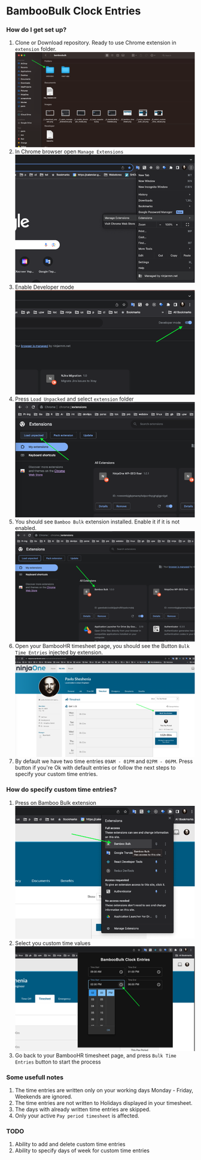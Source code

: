 # BambooBulk Clock Entries

### How do I get set up?  

1) Clone or Download repository. Ready to use Chrome extension in `extension` folder.
![](_1_download.png)
2) In Chrome browser open `Manage Extensions`
![](_2_open_manage_extensions.png)
3) Enable Developer mode
![](_3_enable_developer_mode.png)
4) Press `Load Unpacked` and select `extension` folder
![](_4_load_unpacked.png)
5) You should see `Bamboo Bulk` extension installed. Enable it if it is not enabled.
![](_5_bambooBulk_installed.png)
6) Open your BambooHR timesheet page, you should see the Button `Bulk Time Entries` injected by extension.
![](_6_bamboo_timesheet.png)
7) By default we have two time entries `09AM - 01PM` and `02PM - 06PM`. 
Press button if you're Ok with default entries or follow the next steps to specify your custom time entries.

### How do specify custom time entries? 

1) Press on Bamboo Bulk extension
![](_7_press_bamboo_bulk_ext.png)
2) Select you custom time values
![](_8_select_custom_time_values.png)
3) Go back to your BambooHR timesheet page, and press `Bulk Time Entries` button to start the process

### Some usefull notes

1) The time entries are written only on your working days Monday - Friday, Weekends are ignored.
2) The time entries are not written to Holidays displayed in your timesheet.
3) The days with already written time entries are skipped.
4) Only your active `Pay period timesheet` is affected.

### TODO

1) Ability to add and delete custom time entries
2) Ability to specify days of week for custom time entries